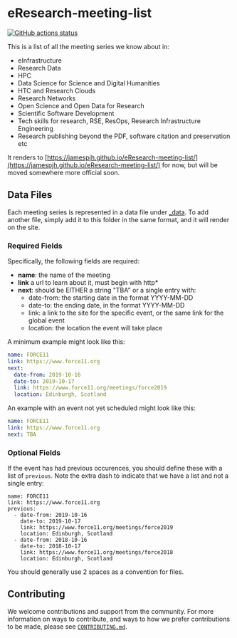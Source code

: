 # eResearch-meeting-list

[![GitHub actions status](https://github.com/jamespjh/eResearch-meeting-list/workflows/CI/badge.svg?branch=master)](https://github.com/jamespjh/eResearch-meeting-list/actions?query=branch%3Amaster+workflow%3ACI)

This is a list of all the meeting series we know about in:

* eInfrastructure
* Research Data
* HPC
* Data Science for Science and Digital Humanities
* HTC and Research Clouds
* Research Networks
* Open Science and Open Data for Research
* Scientific Software Development
* Tech skills for research, RSE, ResOps, Research Infrastructure Engineering
* Research publishing beyond the PDF, software citation and preservation etc

It renders to [https://jamespjh.github.io/eResearch-meeting-list/](https://jamespjh.github.io/eResearch-meeting-list/) for now, but will be moved somewhere more official soon.

## Data Files

Each meeting series is represented in a data file under [_data](_data). To
add another file, simply add it to this folder in the same format, and it
will render on the site. 

### Required Fields

Specifically, the following fields are required:

 - **name**: the name of the meeting
 - **link** a url to learn about it, must begin with http*
 - **next**: should be EITHER a string "TBA" or a single entry with:
    - date-from: the starting date in the format YYYY-MM-DD
    - date-to: the ending date, in the format YYYY-MM-DD
    - link: a link to the site for the specific event, or the same link for the global event
    - location: the location the event will take place

A minimum example might look like this:

```yaml
name: FORCE11
link: https://www.force11.org
next:
  date-from: 2019-10-16
  date-to: 2019-10-17
  link: https://www.force11.org/meetings/force2019
  location: Edinburgh, Scotland
```

An example with an event not yet scheduled might look like this:

```yaml
name: FORCE11
link: https://www.force11.org
next: TBA
```

### Optional Fields

If the event has had previous occurences, you should define these with a list
of `previous`. Note the extra dash to indicate that we have a list and not a single
entry:

```
name: FORCE11
link: https://www.force11.org
previous:
  - date-from: 2019-10-16
    date-to: 2019-10-17
    link: https://www.force11.org/meetings/force2019
    location: Edinburgh, Scotland
  - date-from: 2018-10-16
    date-to: 2018-10-17
    link: https://www.force11.org/meetings/force2018
    location: Edinburgh, Scotland
```

You should generally use 2 spaces as a convention for files.

## Contributing

We welcome contributions and support from the community.
For more information on ways to contribute, and ways to how we prefer contributions
to be made, please see [`CONTRIBUTING.md`](CONTRIBUTING.md).


